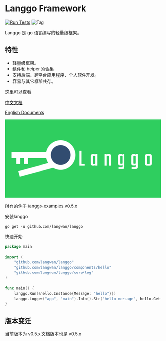 # Langgo Framework

[![Run Tests](https://github.com/langwan/langgo/actions/workflows/go.yml/badge.svg)](https://github.com/langwan/langgo/actions/workflows/go.yml)
![Tag](https://img.shields.io/github/v/tag/langwan/langgo)

Langgo 是 go 语言编写的轻量级框架。

## 特性
* 轻量级框架。
* 组件和 helper 的合集
* 支持后端、跨平台应用程序、个人软件开发。
* 容易与其它框架共存。

这里可以查看 

[中文文档](https://langwan.gitbook.io/langgo-v0.5.x/) 

[English Documents](https://langwan.gitbook.io/langgo-v0.5.x/v/english)

![](./logo.png)

所有的例子 [langgo-examples v0.5.x](https://github.com/langwan/langgo-examples/tree/main/0.5.x)

安装langgo

```
go get -u github.com/langwan/langgo
```

快速开始

```go
package main

import (
	"github.com/langwan/langgo"
	"github.com/langwan/langgo/components/hello"
	"github.com/langwan/langgo/core/log"
)

func main() {
	langgo.Run(&hello.Instance{Message: "hello"}})
    langgo.Logger("app", "main").Info().Str("hello message", hello.Get().Message).Send()
}
```
## 版本变迁

当前版本为 v0.5.x 文档版本也是 v0.5.x
